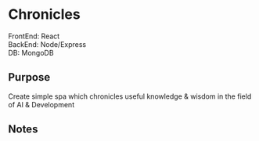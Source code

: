 # Chronicles

FrontEnd: React <br/>
BackEnd: Node/Express <br/>
DB: MongoDB <br/>

## Purpose

Create simple spa which chronicles useful knowledge & wisdom in the field of AI & Development

## Notes
